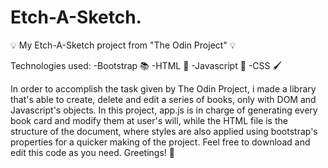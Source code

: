 # Etch-A-Sketch.
💡 My Etch-A-Sketch project from "The Odin Project" 💡

Technologies used: 
-Bootstrap 📚
-HTML 📃
-Javascript 🧠
-CSS 🖌

In order to accomplish the task given by The Odin Project, i made a library that's able to create, delete and edit a series of books, only with DOM and Javascript's objects.
In this project, app.js is in charge of generating every book card and modify them at user's will, while the HTML file is the structure of the document, where styles are also applied using bootstrap's properties for a quicker making of the project.
Feel free to download and edit this code as you need. Greetings! 🙏

